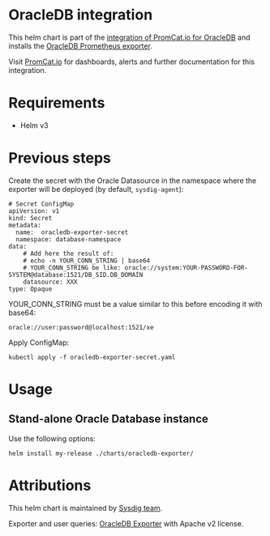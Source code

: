 # OracleDB integration
This helm chart is part of the [integration of PromCat.io for OracleDB](https://promcat.io/apps/oracle-database) and installs the [OracleDB Prometheus exporter](https://github.com/iamseth/oracledb_exporter).

Visit [PromCat.io](https://promcat.io/apps/oracle-database) for dashboards, alerts and further documentation for this integration. 

# Requirements
* Helm v3

# Previous steps
Create the secret with the Oracle Datasource in the namespace where the exporter will be deployed (by default, `sysdig-agent`):

```
# Secret ConfigMap
apiVersion: v1
kind: Secret
metadata:
  name:  oracledb-exporter-secret
  namespace: database-namespace
data:
    # Add here the result of:
    # echo -n YOUR_CONN_STRING | base64
    # YOUR_CONN_STRING be like: oracle://system:YOUR-PASSWORD-FOR-SYSTEM@database:1521/DB_SID.DB_DOMAIN
    datasource: XXX
type: Opaque
```

YOUR_CONN_STRING must be a value similar to this before encoding it with base64:

```
oracle://user:password@localhost:1521/xe
```

Apply ConfigMap:

```
kubectl apply -f oracledb-exporter-secret.yaml
```

# Usage
## Stand-alone Oracle Database instance
Use the following options: 

```
helm install my-release ./charts/oracledb-exporter/
```

# Attributions
This helm chart is maintained by [Sysdig team](https://sysdig.com/).

Exporter and user queries: [OracleDB Exporter](https://github.com/iamseth/oracledb_exporter) with Apache v2 license. 